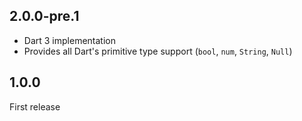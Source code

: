 ## 2.0.0-pre.1

* Dart 3 implementation
* Provides all Dart's primitive type support (`bool`, `num`, `String`, `Null`)

## 1.0.0

First release
